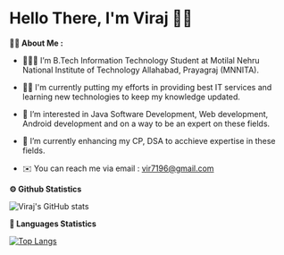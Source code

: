 # **Hello There, I'm Viraj** 👋🏻

**👧🏻 About Me :**

- 🧑🏻‍🎓 I’m B.Tech Information Technology Student at Motilal Nehru National Institute of Technology Allahabad, Prayagraj (MNNITA).

- 💪🏻 I'm currently putting my efforts in providing best IT services and learning new technologies to keep my knowledge updated.

- 👀 I’m interested in Java Software Development, Web development, Android development and on a way to be an expert on these fields.

- 🌱 I’m currently enhancing my CP, DSA to acchieve expertise in these fields.

- ✉️ You can reach me via email : vir7196@gmail.com


**⚙️ Github Statistics**

![Viraj's GitHub stats](https://github-readme-stats.vercel.app/api?username=viraj-bot&show_icons=true&theme=algolia)
 
**📖 Languages Statistics**

[![Top Langs](https://github-readme-stats.vercel.app/api/top-langs/?username=viraj-bot&theme=algolia&layout=compact)](https://github.com/viraj-bot/github-readme-stats)


<!---
viraj-bot/viraj-bot is a ✨ special ✨ repository because its `README.md` (this file) appears on your GitHub profile.
You can click the Preview link to take a look at your changes.
--->
